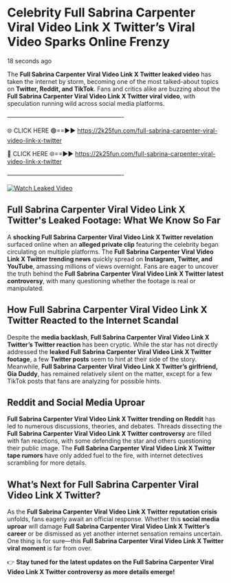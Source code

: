 # Celebrity Full Sabrina Carpenter Viral Video Link X Twitter’s Viral Video Sparks Online Frenzy

18 seconds ago

The **Full Sabrina Carpenter Viral Video Link X Twitter leaked video** has taken the internet by storm, becoming one of the most talked-about topics on **Twitter, Reddit, and TikTok**. Fans and critics alike are buzzing about the **Full Sabrina Carpenter Viral Video Link X Twitter viral video**, with speculation running wild across social media platforms.

———————————————————-

🌐 CLICK HERE 🟢==►► https://2k25fun.com/full-sabrina-carpenter-viral-video-link-x-twitter

🔴 CLICK HERE 🌐==►► https://2k25fun.com/full-sabrina-carpenter-viral-video-link-x-twitter

———————————————————-

[![Watch Leaked Video](https://miro.medium.com/v2/resize:fit:828/format:webp/1*cilzJN44JGOrTw9NJCrNHA.gif "Watch Leaked Video")](https://2k25fun.com/full-sabrina-carpenter-viral-video-link-x-twitter)

## **Full Sabrina Carpenter Viral Video Link X Twitter's Leaked Footage: What We Know So Far**  
A **shocking Full Sabrina Carpenter Viral Video Link X Twitter revelation** surfaced online when an **alleged private clip** featuring the celebrity began circulating on multiple platforms. The **Full Sabrina Carpenter Viral Video Link X Twitter trending news** quickly spread on **Instagram, Twitter, and YouTube**, amassing millions of views overnight. Fans are eager to uncover the truth behind the **Full Sabrina Carpenter Viral Video Link X Twitter latest controversy**, with many questioning whether the footage is real or manipulated.  

## **How Full Sabrina Carpenter Viral Video Link X Twitter Reacted to the Internet Scandal**  
Despite the **media backlash**, **Full Sabrina Carpenter Viral Video Link X Twitter’s Twitter reaction** has been cryptic. While the star has not directly addressed the **leaked Full Sabrina Carpenter Viral Video Link X Twitter footage**, a few **Twitter posts** seem to hint at their side of the story. Meanwhile, **Full Sabrina Carpenter Viral Video Link X Twitter’s girlfriend, Gia Duddy**, has remained relatively silent on the matter, except for a few TikTok posts that fans are analyzing for possible hints.  

## **Reddit and Social Media Uproar**  
**Full Sabrina Carpenter Viral Video Link X Twitter trending on Reddit** has led to numerous discussions, theories, and debates. Threads dissecting the **Full Sabrina Carpenter Viral Video Link X Twitter controversy** are filled with fan reactions, with some defending the star and others questioning their public image. The **Full Sabrina Carpenter Viral Video Link X Twitter tape rumors** have only added fuel to the fire, with internet detectives scrambling for more details.  

## **What’s Next for Full Sabrina Carpenter Viral Video Link X Twitter?**  
As the **Full Sabrina Carpenter Viral Video Link X Twitter reputation crisis** unfolds, fans eagerly await an official response. Whether this **social media uproar** will damage **Full Sabrina Carpenter Viral Video Link X Twitter’s career** or be dismissed as yet another internet sensation remains uncertain. One thing is for sure—this **Full Sabrina Carpenter Viral Video Link X Twitter viral moment** is far from over.  

👉 **Stay tuned for the latest updates on the Full Sabrina Carpenter Viral Video Link X Twitter controversy as more details emerge!**  